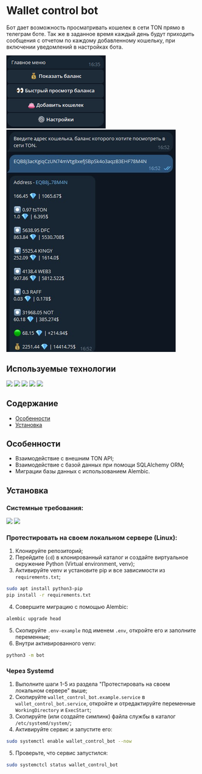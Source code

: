 # Wallet control bot

Бот дает возможность просматривать кошелек в сети TON прямо в телеграм боте. 
Так же в заданное время каждый день будут приходить сообщения с отчетом по каждому добавленному кошельку, при включении уведомлений в настройках бота.

![menu](img/menu.jpg)
![wallet_view](img/wallet_view.jpg)

## Используемые технологии
<div> 
<img src="https://img.shields.io/badge/Python-blue">
<img src="https://img.shields.io/badge/SQAlchemy-blue">
<img src="https://img.shields.io/badge/Pydentic-blue">
<img src="https://img.shields.io/badge/Alembic-blue">
<img src="https://img.shields.io/badge/Systemd-blue">
</div>

## Содержание

* [Особенности](#особенности)
* [Установка](#установка)

## Особенности
* Взаимодействие с  внешним TON API;
* Взаимодействие с базой данных при помощи SQLAlchemy ORM;
* Миграции базы данных с использованием Alembic.

## Установка

### Системные требования:
<div>
<img src="https://img.shields.io/badge/Python-3.10+-blue">
<img src="https://img.shields.io/badge/Linux/Windows-blue">
</div>

### Протестировать на своем локальном сервере (Linux):
1. Клонируйте репозиторий;
2. Перейдите (`cd`) в клонированный каталог и создайте виртуальное окружение Python (Virtual environment, venv);
3. Активируйте venv и установите pip и все зависимости из `requirements.txt`;
```bash
sudo apt install python3-pip
pip install -r requirements.txt
```
4. Совершите миграцию с помощью Alembic:
```bash
alembic upgrade head
```
5. Скопируйте `.env-example` под именем `.env`, откройте его и заполните переменные;
6. Внутри активированного venv:
```bash
python3 -m bot
```

### Через Systemd
1. Выполните шаги 1-5 из раздела "Протестировать на своем локальном сервере" выше;
2. Скопируйте `wallet_control_bot.example.service` в `wallet_control_bot.service`, откройте и отредактируйте переменные `WorkingDirectory` 
и `ExecStart`;
3. Скопируйте (или создайте симлинк) файла службы в каталог `/etc/systemd/system/`;
4. Активируйте сервис и запустите его:
```bash
sudo systemctl enable wallet_control_bot --now
```
5. Проверьте, что сервис запустился:
```bash
sudo systemctcl status wallet_control_bot
```
